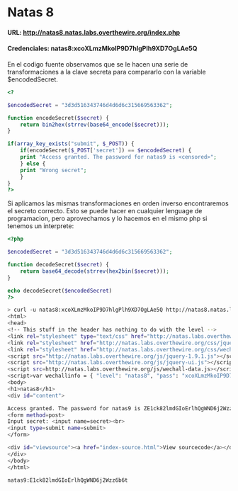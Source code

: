 # Natas 8

#### URL:  http://natas8.natas.labs.overthewire.org/index.php 

#### Credenciales: natas8:xcoXLmzMkoIP9D7hlgPlh9XD7OgLAe5Q

En el codigo fuente observamos que se le hacen una serie de transformaciones a la clave secreta para compararlo con la variable $encodedSecret.

``` php
<?

$encodedSecret = "3d3d516343746d4d6d6c315669563362";

function encodeSecret($secret) {
    return bin2hex(strrev(base64_encode($secret)));
}

if(array_key_exists("submit", $_POST)) {
    if(encodeSecret($_POST['secret']) == $encodedSecret) {
    print "Access granted. The password for natas9 is <censored>";
    } else {
    print "Wrong secret";
    }
}
?>
```

Si aplicamos las mismas transformaciones en orden inverso encontraremos el secreto correcto. Esto se puede hacer en cualquier lenguage de programacion, pero aprovechamos y lo hacemos en el mismo php si tenemos un interprete:

``` php
<?php

$encodedSecret = "3d3d516343746d4d6d6c315669563362";

function decodeSecret($secret) {
    return base64_decode(strrev(hex2bin($secret)));
}

echo decodeSecret($encodedSecret)
?>
```

``` bash
> curl -u natas8:xcoXLmzMkoIP9D7hlgPlh9XD7OgLAe5Q http://natas8.natas.labs.overthewire.org -d "secret=$(php decode.php)&submit=AAA" 
<html>
<head>
<!-- This stuff in the header has nothing to do with the level -->
<link rel="stylesheet" type="text/css" href="http://natas.labs.overthewire.org/css/level.css">
<link rel="stylesheet" href="http://natas.labs.overthewire.org/css/jquery-ui.css" />
<link rel="stylesheet" href="http://natas.labs.overthewire.org/css/wechall.css" />
<script src="http://natas.labs.overthewire.org/js/jquery-1.9.1.js"></script>
<script src="http://natas.labs.overthewire.org/js/jquery-ui.js"></script>
<script src=http://natas.labs.overthewire.org/js/wechall-data.js></script><script src="http://natas.labs.overthewire.org/js/wechall.js"></script>
<script>var wechallinfo = { "level": "natas8", "pass": "xcoXLmzMkoIP9D7hlgPlh9XD7OgLAe5Q" };</script></head>
<body>
<h1>natas8</h1>
<div id="content">

Access granted. The password for natas9 is ZE1ck82lmdGIoErlhQgWND6j2Wzz6b6t
<form method=post>
Input secret: <input name=secret><br>
<input type=submit name=submit>
</form>

<div id="viewsource"><a href="index-source.html">View sourcecode</a></div>
</div>
</body>
</html>
```

`natas9:E1ck82lmdGIoErlhQgWND6j2Wzz6b6t`
